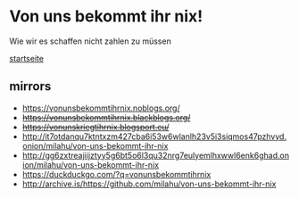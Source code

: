 # Von uns bekommt ihr nix!

Wie wir es schaffen nicht zahlen zu müssen

[startseite](src/startseite.md)

## mirrors

* https://vonunsbekommtihrnix.noblogs.org/
* ~~https://vonunsbekommtihrnix.blackblogs.org/~~
* ~~https://vonunskriegtihrnix.blogsport.eu/~~
* http://it7otdanqu7ktntxzm427cba6i53w6wlanlh23v5i3siqmos47pzhvyd.onion/milahu/von-uns-bekommt-ihr-nix
* http://gg6zxtreajiijztyy5g6bt5o6l3qu32nrg7eulyemlhxwwl6enk6ghad.onion/milahu/von-uns-bekommt-ihr-nix
* https://duckduckgo.com/?q=vonunsbekommtihrnix
* http://archive.is/https://github.com/milahu/von-uns-bekommt-ihr-nix
